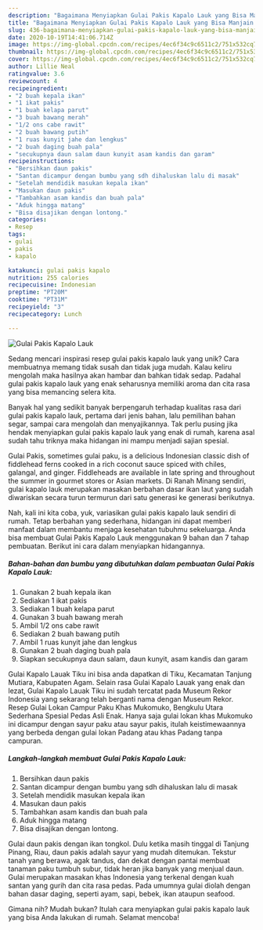```yaml
---
description: "Bagaimana Menyiapkan Gulai Pakis Kapalo Lauk yang Bisa Manjain Lidah"
title: "Bagaimana Menyiapkan Gulai Pakis Kapalo Lauk yang Bisa Manjain Lidah"
slug: 436-bagaimana-menyiapkan-gulai-pakis-kapalo-lauk-yang-bisa-manjain-lidah
date: 2020-10-19T14:41:06.714Z
image: https://img-global.cpcdn.com/recipes/4ec6f34c9c6511c2/751x532cq70/gulai-pakis-kapalo-lauk-foto-resep-utama.jpg
thumbnail: https://img-global.cpcdn.com/recipes/4ec6f34c9c6511c2/751x532cq70/gulai-pakis-kapalo-lauk-foto-resep-utama.jpg
cover: https://img-global.cpcdn.com/recipes/4ec6f34c9c6511c2/751x532cq70/gulai-pakis-kapalo-lauk-foto-resep-utama.jpg
author: Lillie Neal
ratingvalue: 3.6
reviewcount: 4
recipeingredient:
- "2 buah kepala ikan"
- "1 ikat pakis"
- "1 buah kelapa parut"
- "3 buah bawang merah"
- "1/2 ons cabe rawit"
- "2 buah bawang putih"
- "1 ruas kunyit jahe dan lengkus"
- "2 buah daging buah pala"
- "secukupnya daun salam daun kunyit asam kandis dan garam"
recipeinstructions:
- "Bersihkan daun pakis"
- "Santan dicampur dengan bumbu yang sdh dihaluskan lalu di masak"
- "Setelah mendidik masukan kepala ikan"
- "Masukan daun pakis"
- "Tambahkan asam kandis dan buah pala"
- "Aduk hingga matang"
- "Bisa disajikan dengan lontong."
categories:
- Resep
tags:
- gulai
- pakis
- kapalo

katakunci: gulai pakis kapalo 
nutrition: 255 calories
recipecuisine: Indonesian
preptime: "PT20M"
cooktime: "PT31M"
recipeyield: "3"
recipecategory: Lunch

---
```



![Gulai Pakis Kapalo Lauk](https://img-global.cpcdn.com/recipes/4ec6f34c9c6511c2/751x532cq70/gulai-pakis-kapalo-lauk-foto-resep-utama.jpg)

Sedang mencari inspirasi resep gulai pakis kapalo lauk yang unik? Cara membuatnya memang tidak susah dan tidak juga mudah. Kalau keliru mengolah maka hasilnya akan hambar dan bahkan tidak sedap. Padahal gulai pakis kapalo lauk yang enak seharusnya memiliki aroma dan cita rasa yang bisa memancing selera kita.

Banyak hal yang sedikit banyak berpengaruh terhadap kualitas rasa dari gulai pakis kapalo lauk, pertama dari jenis bahan, lalu pemilihan bahan segar, sampai cara mengolah dan menyajikannya. Tak perlu pusing jika hendak menyiapkan gulai pakis kapalo lauk yang enak di rumah, karena asal sudah tahu triknya maka hidangan ini mampu menjadi sajian spesial.

Gulai Pakis, sometimes gulai paku, is a delicious Indonesian classic dish of fiddlehead ferns cooked in a rich coconut sauce spiced with chiles, galangal, and ginger. Fiddleheads are available in late spring and throughout the summer in gourmet stores or Asian markets. Di Ranah Minang sendiri, gulai kapalo lauk merupakan masakan berbahan dasar ikan laut yang sudah diwariskan secara turun termurun dari satu generasi ke generasi berikutnya.


Nah, kali ini kita coba, yuk, variasikan gulai pakis kapalo lauk sendiri di rumah. Tetap berbahan yang sederhana, hidangan ini dapat memberi manfaat dalam membantu menjaga kesehatan tubuhmu sekeluarga. Anda bisa membuat Gulai Pakis Kapalo Lauk menggunakan 9 bahan dan 7 tahap pembuatan. Berikut ini cara dalam menyiapkan hidangannya.

<!--inarticleads1-->

##### Bahan-bahan dan bumbu yang dibutuhkan dalam pembuatan Gulai Pakis Kapalo Lauk:

1. Gunakan 2 buah kepala ikan
1. Sediakan 1 ikat pakis
1. Sediakan 1 buah kelapa parut
1. Gunakan 3 buah bawang merah
1. Ambil 1/2 ons cabe rawit
1. Sediakan 2 buah bawang putih
1. Ambil 1 ruas kunyit jahe dan lengkus
1. Gunakan 2 buah daging buah pala
1. Siapkan secukupnya daun salam, daun kunyit, asam kandis dan garam


Gulai Kapalo Lauak Tiku ini bisa anda dapatkan di Tiku, Kecamatan Tanjung Mutiara, Kabupaten Agam. Selain rasa Gulai Kapalo Lauak yang enak dan lezat, Gulai Kapalo Lauak Tiku ini sudah tercatat pada Museum Rekor Indonesia yang sekarang telah berganti nama dengan Museum Rekor. Resep Gulai Lokan Campur Paku Khas Mukomuko, Bengkulu Utara Sederhana Spesial Pedas Asli Enak. Hanya saja gulai lokan khas Mukomuko ini dicampur dengan sayur paku atau sayur pakis, itulah keistimewaannya yang berbeda dengan gulai lokan Padang atau khas Padang tanpa campuran. 

<!--inarticleads2-->

##### Langkah-langkah membuat Gulai Pakis Kapalo Lauk:

1. Bersihkan daun pakis
1. Santan dicampur dengan bumbu yang sdh dihaluskan lalu di masak
1. Setelah mendidik masukan kepala ikan
1. Masukan daun pakis
1. Tambahkan asam kandis dan buah pala
1. Aduk hingga matang
1. Bisa disajikan dengan lontong.


Gulai daun pakis dengan ikan tongkol. Dulu ketika masih tinggal di Tanjung Pinang, Riau, daun pakis adalah sayur yang mudah ditemukan. Tekstur tanah yang berawa, agak tandus, dan dekat dengan pantai membuat tanaman paku tumbuh subur, tidak heran jika banyak yang menjual daun. Gulai merupakan masakan khas Indonesia yang terkenal dengan kuah santan yang gurih dan cita rasa pedas. Pada umumnya gulai diolah dengan bahan dasar daging, seperti ayam, sapi, bebek, ikan ataupun seafood. 

Gimana nih? Mudah bukan? Itulah cara menyiapkan gulai pakis kapalo lauk yang bisa Anda lakukan di rumah. Selamat mencoba!
